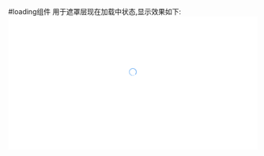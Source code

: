 #loading组件
用于遮罩层现在加载中状态,显示效果如下:     
![avatar](https://raw.githubusercontent.com/2301887641/js-loading/master/1.gif)
